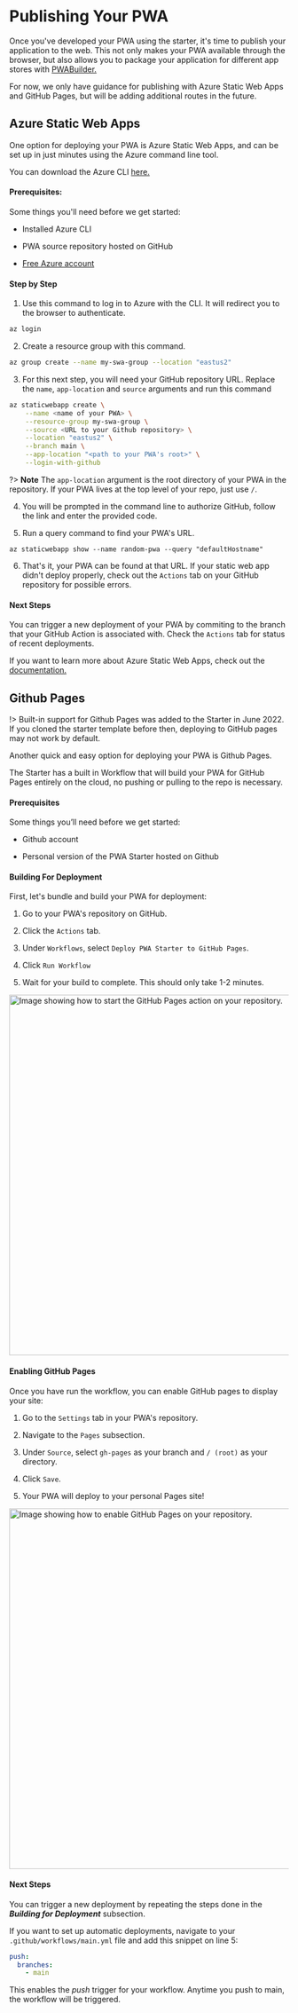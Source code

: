 # Publishing Your PWA

Once you've developed your PWA using the starter, it's time to publish your application to the web. 
This not only makes your PWA available through the browser, but also allows you to package your application for different app stores with <a href=#/builder/quick-start>PWABuilder.</a>

For now, we only have guidance for publishing with Azure Static Web Apps and GitHub Pages, but will be adding additional routes in the future.

## Azure Static Web Apps

One option for deploying your PWA is Azure Static Web Apps, and can be set up in just minutes using the Azure command line tool.

You can download the Azure CLI <a href="https://docs.microsoft.com/en-us/cli/azure/install-azure-cli">here.</a>

#### Prerequisites:

Some things you'll need before we get started:

* Installed Azure CLI
  
* PWA source repository hosted on GitHub
  
* <a href="https://azure.microsoft.com/en-us/free"> Free Azure account </a>

#### Step by Step

1. Use this command to log in to Azure with the CLI. It will redirect you to the browser to authenticate.

```bash
az login
```

2. Create a resource group with this command.

```bash
az group create --name my-swa-group --location "eastus2"
```

3. For this next step, you will need your GitHub repository URL. Replace the `name`, `app-location` and `source` arguments and run this command

```bash
az staticwebapp create \
    --name <name of your PWA> \
    --resource-group my-swa-group \
    --source <URL to your Github repository> \
    --location "eastus2" \
    --branch main \
    --app-location "<path to your PWA's root>" \
    --login-with-github
```

?> **Note** The `app-location` argument is the root directory of your PWA in the repository. If your PWA lives at the top level of your repo, just use `/`.

4. You will be prompted in the command line to authorize GitHub, follow the link and enter the provided code.

5. Run a query command to find your PWA's URL.

```
az staticwebapp show --name random-pwa --query "defaultHostname"
```

6. That's it, your PWA can be found at that URL. If your static web app didn't deploy properly, check out the `Actions` tab on your GitHub repository for possible errors.

#### Next Steps

You can trigger a new deployment of your PWA by commiting to the branch that your GitHub Action is associated with. Check the `Actions` tab for status of recent deployments.

If you want to learn more about Azure Static Web Apps, check out the <a href="https://docs.microsoft.com/en-us/azure/static-web-apps/"> documentation. </a>

## Github Pages

!> Built-in support for Github Pages was added to the Starter in June 2022. If you cloned the starter template before then, deploying to GitHub pages may not work by default.

Another quick and easy option for deploying your PWA is Github Pages. 

The Starter has a built in Workflow that will build your PWA for GitHub Pages entirely on the cloud, no pushing or pulling to the repo is necessary.

#### Prerequisites

Some things you’ll need before we get started:

- Github account

- Personal version of the PWA Starter hosted on Github

#### Building For Deployment

First, let's bundle and build your PWA for deployment:

1. Go to your PWA's repository on GitHub.

2. Click the `Actions` tab.

3. Under `Workflows`, select `Deploy PWA Starter to GitHub Pages`.

4. Click `Run Workflow`

5. Wait for your build to complete. This should only take 1-2 minutes.

<div class="docs-image">
     <img src="/assets/starter/publishing/pages-build.png" alt="Image showing how to start the GitHub Pages action on your repository." width=650>
</div>

#### Enabling GitHub Pages

Once you have run the workflow, you can enable GitHub pages to display your site:

1. Go to the `Settings` tab in your PWA's repository.

2. Navigate to the `Pages` subsection.

3. Under `Source`, select `gh-pages` as your branch and `/ (root)` as your directory.

4. Click `Save`.
   
5. Your PWA will deploy to your personal Pages site!

<div class="docs-image">
     <img src="/assets/starter/publishing/enable-pages.png" alt="Image showing how to enable GitHub Pages on your repository." width=650>
</div>

#### Next Steps

You can trigger a new deployment by repeating the steps done in the ***Building for Deployment*** subsection.

If you want to set up automatic deployments, navigate to your `.github/workflows/main.yml` file and add this snippet on line 5:

```yml
push:
  branches:
    - main
```

This enables the *push* trigger for your workflow. Anytime you push to main, the workflow will be triggered.